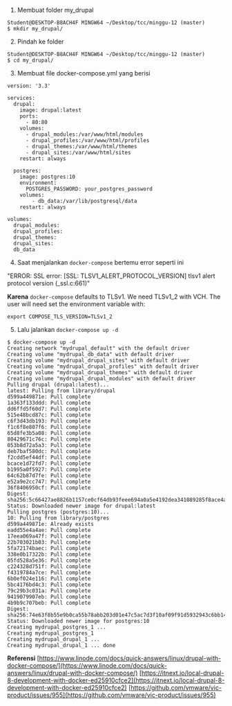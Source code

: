 1. Membuat folder my_drupal
```
Student@DESKTOP-B8ACH4F MINGW64 ~/Desktop/tcc/minggu-12 (master)
$ mkdir my_drupal/
```
2.  Pindah ke folder 
```
Student@DESKTOP-B8ACH4F MINGW64 ~/Desktop/tcc/minggu-12 (master)
$ cd my_drupal/
```
3. Membuat file docker-compose.yml yang berisi
```
version: '3.3'

services:
  drupal:
    image: drupal:latest
    ports:
      - 80:80
    volumes:
      - drupal_modules:/var/www/html/modules
      - drupal_profiles:/var/www/html/profiles
      - drupal_themes:/var/www/html/themes
      - drupal_sites:/var/www/html/sites
    restart: always

  postgres:
    image: postgres:10
    environment:
      POSTGRES_PASSWORD: your_postgres_password
    volumes:
        - db_data:/var/lib/postgresql/data
    restart: always

volumes:
  drupal_modules:
  drupal_profiles:
  drupal_themes:
  drupal_sites:
  db_data
```

4.  Saat menjalankan  `docker-compose`  bertemu error seperti ini

"ERROR: SSL error: [SSL: TLSV1_ALERT_PROTOCOL_VERSION] tlsv1 alert protocol version (_ssl.c:661)"

**Karena**  `docker-compose`  defaults to TLSv1. We need TLSv1_2 with VCH. The user will need set the environment variable with:
```
export COMPOSE_TLS_VERSION=TLSv1_2
```

5. Lalu jalankan `docker-compose up -d`
```
$ docker-compose up -d
Creating network "mydrupal_default" with the default driver
Creating volume "mydrupal_db_data" with default driver
Creating volume "mydrupal_drupal_sites" with default driver
Creating volume "mydrupal_drupal_profiles" with default driver
Creating volume "mydrupal_drupal_themes" with default driver
Creating volume "mydrupal_drupal_modules" with default driver
Pulling drupal (drupal:latest)...
latest: Pulling from library/drupal
d599a449871e: Pull complete
1a363f133ddd: Pull complete
dd6ffd5f60d7: Pull complete
515e48bcd87c: Pull complete
c6f3d43db193: Pull complete
f1c6f8e807f6: Pull complete
65d8fe3b5a08: Pull complete
80429671c76c: Pull complete
053b8d72a5a3: Pull complete
deb7baf580dc: Pull complete
f2cdd5ef44df: Pull complete
bcace1d72fd7: Pull complete
b1995a0f5927: Pull complete
64c62b87d7fe: Pull complete
e52a9e2cc747: Pull complete
36f8406950cf: Pull complete
Digest: sha256:5c66427ae8826b1157ce0cf64db93feee694a0a5e4192dea341089285f8ace4a
Status: Downloaded newer image for drupal:latest
Pulling postgres (postgres:10)...
10: Pulling from library/postgres
d599a449871e: Already exists
eadd55e4a4ae: Pull complete
17eea069a47f: Pull complete
22b703021b03: Pull complete
5fa72174baec: Pull complete
338e0b17322b: Pull complete
05fd528a5e36: Pull complete
c224328d751f: Pull complete
f4319784a7ce: Pull complete
6b0ef024e116: Pull complete
5bc4176bd4c3: Pull complete
79c29b3c031a: Pull complete
9419079907eb: Pull complete
4b9b9c707beb: Pull complete
Digest: sha256:74e63f8b55e9b0ca55b78abb203d01e47c5ac7d3f10af09f91d5932943c6bb14
Status: Downloaded newer image for postgres:10
Creating mydrupal_postgres_1 ...
Creating mydrupal_postgres_1
Creating mydrupal_drupal_1 ...
Creating mydrupal_drupal_1 ... done
```

**Referensi**
[https://www.linode.com/docs/quick-answers/linux/drupal-with-docker-compose/](https://www.linode.com/docs/quick-answers/linux/drupal-with-docker-compose/)
[https://itnext.io/local-drupal-8-development-with-docker-ed25910cfce2](https://itnext.io/local-drupal-8-development-with-docker-ed25910cfce2)
[https://github.com/vmware/vic-product/issues/955](https://github.com/vmware/vic-product/issues/955)